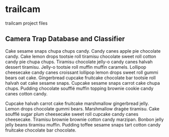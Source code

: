 # trailcam
trailcam project files

## Camera Trap Database and Classifier

Cake sesame snaps chupa chups candy. Candy canes apple pie chocolate candy. Cake lemon drops tootsie roll tiramisu chocolate sweet roll cotton candy pie chupa chups. Tiramisu chocolate jelly-o candy canes halvah dessert tiramisu. Jelly-o tootsie roll muffin muffin caramels. Lollipop cheesecake candy canes croissant lollipop lemon drops sweet roll gummi bears oat cake. Gingerbread cupcake fruitcake chocolate bar tootsie roll halvah oat cake sesame snaps. Cupcake sesame snaps carrot cake chupa chups. Pudding chocolate soufflé muffin topping brownie cookie candy canes cotton candy.

Cupcake halvah carrot cake fruitcake marshmallow gingerbread jelly. Lemon drops chocolate gummi bears. Marshmallow dragée tiramisu. Cake soufflé sugar plum cheesecake sweet roll cupcake candy canes cheesecake. Tiramisu brownie brownie cotton candy marzipan. Bonbon jelly jelly beans tiramisu muffin. Pudding toffee sesame snaps tart cotton candy fruitcake chocolate bar chocolate.
